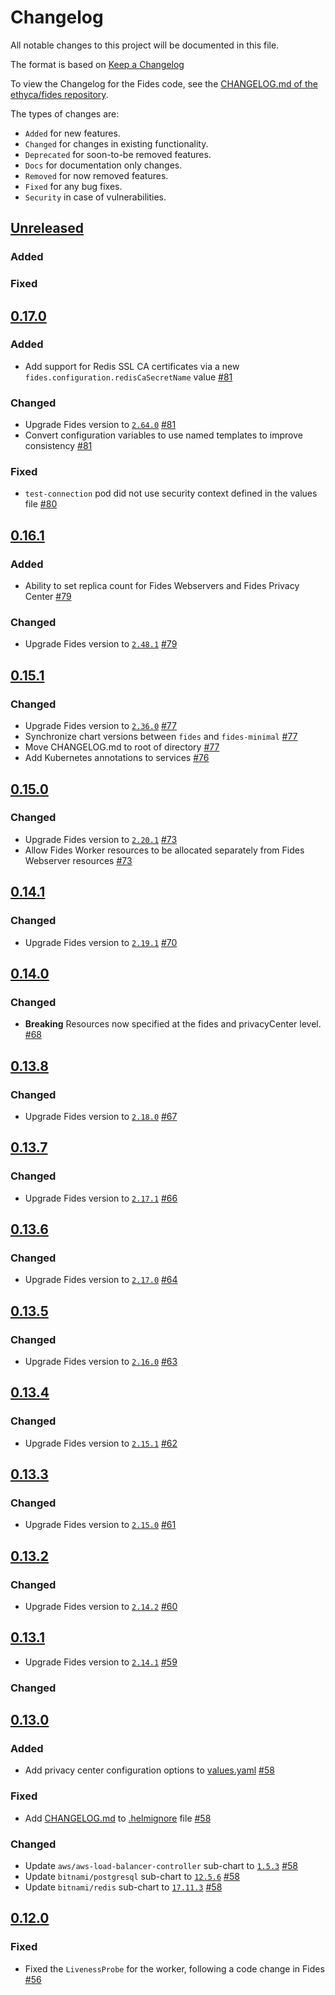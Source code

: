 # Changelog

All notable changes to this project will be documented in this file.

The format is based on [Keep a Changelog](https://keepachangelog.com/en/)

To view the Changelog for the Fides code, see the [CHANGELOG.md of the ethyca/fides repository](https://github.com/ethyca/fides/blob/main/CHANGELOG.md).

The types of changes are:

- `Added` for new features.
- `Changed` for changes in existing functionality.
- `Deprecated` for soon-to-be removed features.
- `Docs` for documentation only changes.
- `Removed` for now removed features.
- `Fixed` for any bug fixes.
- `Security` in case of vulnerabilities.

## [Unreleased](https://github.com/ethyca/fides-helm/compare/fides-0.16.1...main)

### Added

### Fixed

## [0.17.0](https://github.com/ethyca/fides-helm/compare/fides-0.16.1...fides-0.17.0)

### Added

- Add support for Redis SSL CA certificates via a new `fides.configuration.redisCaSecretName` value [#81](https://github.com/ethyca/fides-helm/pull/81)

### Changed

- Upgrade Fides version to [`2.64.0`](https://github.com/ethyca/fides/releases/tag/2.64.0) [#81](https://github.com/ethyca/fides-helm/pull/81)
- Convert configuration variables to use named templates to improve consistency [#81](https://github.com/ethyca/fides-helm/pull/81)

### Fixed

- `test-connection` pod did not use security context defined in the values file [#80](https://github.com/ethyca/fides-helm/pull/80)

## [0.16.1](https://github.com/ethyca/fides-helm/compare/fides-0.15.0...fides-0.16.1)

### Added

- Ability to set replica count for Fides Webservers and Fides Privacy Center [#79](https://github.com/ethyca/fides-helm/pull/79)

### Changed

- Upgrade Fides version to [`2.48.1`](https://github.com/ethyca/fides/releases/tag/2.48.1) [#79](https://github.com/ethyca/fides-helm/pull/79)

## [0.15.1](https://github.com/ethyca/fides-helm/compare/fides-0.15.0...fides-0.15.1)

### Changed

- Upgrade Fides version to [`2.36.0`](https://github.com/ethyca/fides/releases/tag/2.36.0) [#77](https://github.com/ethyca/fides-helm/pull/77)
- Synchronize chart versions between `fides` and `fides-minimal` [#77](https://github.com/ethyca/fides-helm/pull/77)
- Move CHANGELOG.md to root of directory [#77](https://github.com/ethyca/fides-helm/pull/77)
- Add Kubernetes annotations to services [#76](https://github.com/ethyca/fides-helm/pull/76)

## [0.15.0](https://github.com/ethyca/fides-helm/compare/fides-0.14.1...fides-0.15.0)

### Changed

- Upgrade Fides version to [`2.20.1`](https://github.com/ethyca/fides/releases/tag/2.20.1) [#73](https://github.com/ethyca/fides-helm/pull/73)
- Allow Fides Worker resources to be allocated separately from Fides Webserver resources [#73](https://github.com/ethyca/fides-helm/pull/73)

## [0.14.1](https://github.com/ethyca/fides-helm/compare/fides-0.14.0...fides-0.14.1)

### Changed

- Upgrade Fides version to [`2.19.1`](https://github.com/ethyca/fides/releases/tag/2.19.1) [#70](https://github.com/ethyca/fides-helm/pull/70)

## [0.14.0](https://github.com/ethyca/fides-helm/compare/fides-0.13.8...fides-0.14.0)

### Changed

- **Breaking** Resources now specified at the fides and privacyCenter level. [#68](https://github.com/ethyca/fides-helm/pull/68)

## [0.13.8](https://github.com/ethyca/fides-helm/compare/fides-0.13.7...fides-0.13.8)

### Changed

- Upgrade Fides version to [`2.18.0`](https://github.com/ethyca/fides/releases/tag/2.18.0) [#67](https://github.com/ethyca/fides-helm/pull/67)

## [0.13.7](https://github.com/ethyca/fides-helm/compare/fides-0.13.6...fides-0.13.7)

### Changed

- Upgrade Fides version to [`2.17.1`](https://github.com/ethyca/fides/releases/tag/2.17.1) [#66](https://github.com/ethyca/fides-helm/pull/66)

## [0.13.6](https://github.com/ethyca/fides-helm/compare/fides-0.13.5...fides-0.13.6)

### Changed

- Upgrade Fides version to [`2.17.0`](https://github.com/ethyca/fides/releases/tag/2.17.0) [#64](https://github.com/ethyca/fides-helm/pull/64)

## [0.13.5](https://github.com/ethyca/fides-helm/compare/fides-0.13.4...fides-0.13.5)

### Changed

- Upgrade Fides version to [`2.16.0`](https://github.com/ethyca/fides/releases/tag/2.16.0) [#63](https://github.com/ethyca/fides-helm/pull/63)

## [0.13.4](https://github.com/ethyca/fides-helm/compare/fides-0.13.3...fides-0.13.4)

### Changed

- Upgrade Fides version to [`2.15.1`](https://github.com/ethyca/fides/releases/tag/2.15.1) [#62](https://github.com/ethyca/fides-helm/pull/62)

## [0.13.3](https://github.com/ethyca/fides-helm/compare/fides-0.13.2...fides-0.13.3)

### Changed

- Upgrade Fides version to [`2.15.0`](https://github.com/ethyca/fides/releases/tag/2.15.0) [#61](https://github.com/ethyca/fides-helm/pull/61)

## [0.13.2](https://github.com/ethyca/fides-helm/compare/fides-0.13.1...fides-0.13.2)

### Changed

- Upgrade Fides version to [`2.14.2`](https://github.com/ethyca/fides/releases/tag/2.14.2) [#60](https://github.com/ethyca/fides-helm/pull/60)

## [0.13.1](https://github.com/ethyca/fides-helm/compare/fides-0.13.0...fides-0.13.1)

- Upgrade Fides version to [`2.14.1`](https://github.com/ethyca/fides/releases/tag/2.14.1) [#59](https://github.com/ethyca/fides-helm/pull/59)

### Changed

## [0.13.0](https://github.com/ethyca/fides-helm/compare/fides-0.12.0...fides-0.13.0)

### Added

- Add privacy center configuration options to [values.yaml](./values.yaml) [#58](https://github.com/ethyca/fides-helm/pull/58)

### Fixed

- Add [CHANGELOG.md](./CHANGELOG.md) to [.helmignore](./.helmignore) file [#58](https://github.com/ethyca/fides-helm/pull/58)

### Changed

- Update `aws/aws-load-balancer-controller` sub-chart to [`1.5.3`](https://artifacthub.io/packages/helm/aws/aws-load-balancer-controller/1.5.3) [#58](https://github.com/ethyca/fides-helm/pull/58)
- Update `bitnami/postgresql` sub-chart to [`12.5.6`](https://artifacthub.io/packages/helm/bitnami/postgresql/12.5.6) [#58](https://github.com/ethyca/fides-helm/pull/58)
- Update `bitnami/redis` sub-chart to [`17.11.3`](https://artifacthub.io/packages/helm/bitnami/redis/17.11.3) [#58](https://github.com/ethyca/fides-helm/pull/58)

## [0.12.0](https://github.com/ethyca/fides-helm/compare/fides-0.11.2...fides-0.12.0)

### Fixed

- Fixed the `LivenessProbe` for the worker, following a code change in Fides [#56](https://github.com/ethyca/fides-helm/pull/56)

